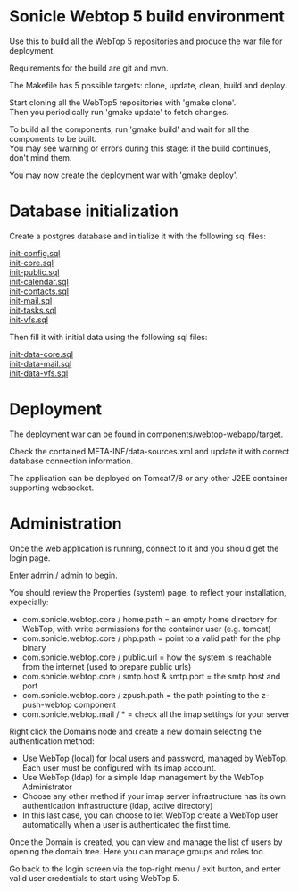 # Sonicle Webtop 5 build environment
Use this to build all the WebTop 5 repositories and produce the war file for deployment.

Requirements for the build are git and mvn.

The Makefile has 5 possible targets: clone, update, clean, build and deploy.

Start cloning all the WebTop5 repositories with 'gmake clone'.  
Then you periodically run 'gmake update' to fetch changes.

To build all the components, run 'gmake build' and wait for all the components to be built.  
You may see warning or errors during this stage: if the build continues, don't mind them.

You may now create the deployment war with 'gmake deploy'.

# Database initialization

Create a postgres database and initialize it with the following sql files:

[init-config.sql](https://github.com/sonicle-webtop/webtop-core/blob/master/src/main/resources/com/sonicle/webtop/core/meta/db/init-config.sql)  
[init-core.sql](https://github.com/sonicle-webtop/webtop-core/blob/master/src/main/resources/com/sonicle/webtop/core/meta/db/init-core.sql)  
[init-public.sql](https://github.com/sonicle-webtop/webtop-core/blob/master/src/main/resources/com/sonicle/webtop/core/meta/db/init-public.sql)  
[init-calendar.sql](https://github.com/sonicle-webtop/webtop-calendar/blob/master/src/main/resources/com/sonicle/webtop/calendar/meta/db/init-calendar.sql)  
[init-contacts.sql](https://github.com/sonicle-webtop/webtop-contacts/blob/master/src/main/resources/com/sonicle/webtop/contacts/meta/db/init-contacts.sql)  
[init-mail.sql](https://github.com/sonicle-webtop/webtop-mail/blob/master/src/main/resources/com/sonicle/webtop/mail/meta/db/init-mail.sql)  
[init-tasks.sql](https://github.com/sonicle-webtop/webtop-tasks/blob/master/src/main/resources/com/sonicle/webtop/tasks/meta/db/init-tasks.sql)  
[init-vfs.sql](https://github.com/sonicle-webtop/webtop-vfs/blob/master/src/main/resources/com/sonicle/webtop/vfs/meta/db/init-vfs.sql)  

Then fill it with initial data using the following sql files:

[init-data-core.sql](https://github.com/sonicle-webtop/webtop-core/blob/master/src/main/resources/com/sonicle/webtop/core/meta/db/init-data-core.sql)  
[init-data-mail.sql](https://github.com/sonicle-webtop/webtop-mail/blob/master/src/main/resources/com/sonicle/webtop/mail/meta/db/init-data-mail.sql)  
[init-data-vfs.sql](https://github.com/sonicle-webtop/webtop-vfs/blob/master/src/main/resources/com/sonicle/webtop/vfs/meta/db/init-data-vfs.sql)  

# Deployment

The deployment war can be found in components/webtop-webapp/target.

Check the contained META-INF/data-sources.xml and update it with correct database connection information.

The application can be deployed on Tomcat7/8 or any other J2EE container supporting websocket.

# Administration

Once the web application is running, connect to it and you should get the login page.

Enter admin / admin to begin.

You should review the Properties (system) page, to reflect your installation, expecially:
- com.sonicle.webtop.core / home.path = an empty home directory for WebTop, with write permissions for the container user (e.g. tomcat)
- com.sonicle.webtop.core / php.path = point to a valid path for the php binary
- com.sonicle.webtop.core / public.url = how the system is reachable from the internet (used to prepare public urls)
- com.sonicle.webtop.core / smtp.host & smtp.port = the smtp host and port
- com.sonicle.webtop.core / zpush.path = the path pointing to the z-push-webtop component
- com.sonicle.webtop.mail / * = check all the imap settings for your server

Right click the Domains node and create a new domain selecting the authentication method:
- Use WebTop (local) for local users and password, managed by WebTop. Each user must be configured with its imap account.
- Use WebTop (ldap) for a simple ldap management by the WebTop Administrator
- Choose any other method if your imap server infrastructure has its own authentication infrastructure (ldap, active directory)
- In this last case, you can choose to let WebTop create a WebTop user automatically when a user is authenticated the first time.

Once the Domain is created, you can view and manage the list of users by opening the domain tree. Here you can manage groups and roles too.

Go back to the login screen via the top-right menu / exit button, and enter valid user credentials to start using WebTop 5.



